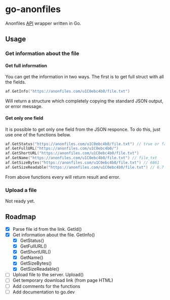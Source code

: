 # go-anonfiles

Anonfiles [API](https://anonfiles.com/docs/api) wrapper written in Go.

## Usage

### Get information about the file

#### Get full information

You can get the information in two ways. The first is to get full struct with all the fields.

```go
af.GetInfo("https://anonfiles.com/u1C0ebc4b0/file.txt")
```

Will return a structure which completely copying the standard JSON output, or error message.

#### Get only one field

It is possible to get only one field from the JSON responce. To do this, just use one of the functions below.

```go
af.GetStatus("https://anonfiles.com/u1C0ebc4b0/file.txt") // true or false
af.GetFullURL("https://anonfiles.com/u1C0ebc4b0/")
af.GetShortURL("https://anonfiles.com/u1C0ebc4b0/file.txt")
af.GetName("https://anonfiles.com/u1C0ebc4b0/file.txt") // file_txt
af.GetSizeBytes("https://anonfiles.com/u1C0ebc4b0/file.txt") // 6861
af.GetSizeReadable("https://anonfiles.com/u1C0ebc4b0/file.txt") // 6.7 KB
```

From above functions every will return result and error.

### Upload a file

Not ready yet.

## Roadmap

- [x] Parse file id from the link. GetId()
- [x] Get information about the file. GetInfo()
    - [x] GetStatus()
    - [x] GetFullURL()
    - [x] GetShortURL()
    - [x] GetName()
    - [x] GetSizeBytes()
    - [x] GetSizeReadable()
- [ ] Upload file to the server. Upload()
- [ ] Get temporary download link (from page HTML)
- [ ] Add comments for the functions
- [ ] Add documentation to go.dev
